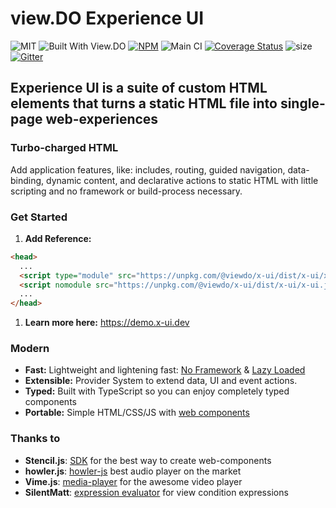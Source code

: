 # view.DO Experience UI

![MIT](https://img.shields.io/github/license/viewdo/experience-ui) ![Built With View.DO](https://img.shields.io/badge/view.DO_UI-v0.1-1c6d9a) [![NPM](https://img.shields.io/npm/v/@viewdo/x-ui)](https://www.npmjs.com/package/@viewdo/x-ui) ![Main CI](https://github.com/viewdo/x-ui/workflows/Main%20CI/badge.svg) [![Coverage Status](https://coveralls.io/repos/github/viewdo/x-ui/badge.svg)](https://coveralls.io/github/viewdo/x-ui) ![size](https://img.shields.io/bundlephobia/min/@viewdo/x-ui) [![Gitter](https://badges.gitter.im/viewdo/x-ui.svg)](https://gitter.im/viewdo/x-ui?utm_source=badge&utm_medium=badge&utm_campaign=pr-badge)

## Experience UI is a suite of custom HTML elements that turns a static HTML file into single-page web-experiences

### Turbo-charged HTML

Add application features, like: includes, routing, guided navigation, data-binding, dynamic content, and declarative actions to static HTML with little scripting and no framework or build-process necessary.

### Get Started

1. **Add Reference:**

```html
<head>
  ...
  <script type="module" src="https://unpkg.com/@viewdo/x-ui/dist/x-ui/x-ui.esm.js"></script>
  <script nomodule src="https://unpkg.com/@viewdo/x-ui/dist/x-ui/x-ui.js"></script>
  ...
</head>
```

1. **Learn more here:** <https://demo.x-ui.dev>

### Modern

- **Fast:** Lightweight and lightening fast: [No Framework](https://stenciljs.com) & [Lazy Loaded](https://www.imperva.com/learn/performance/lazy-loading)
- **Extensible:** Provider System to extend data, UI and event actions.
- **Typed:** Built with TypeScript so you can enjoy completely typed components
- **Portable:** Simple HTML/CSS/JS with [web components](https://developer.mozilla.org/en-US/docs/Web/Web_Components)

### Thanks to

- **Stencil.js**: [SDK](https://stenciljs.com) for the best way to create web-components
- **howler.js**: [howler-js](https://github.com/goldfire/howler.js) best audio player on the market
- **Vime.js**: [media-player](https://vimejs.com) for the awesome video player
- **SilentMatt**: [expression evaluator](https://github.com/silentmatt/expr-eval) for view condition expressions
